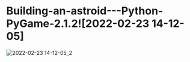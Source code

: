 # Building-an-astroid---Python-PyGame-2.1.2![2022-02-23 14-12-05]
![2022-02-23 14-12-05_2](https://user-images.githubusercontent.com/98538271/155311013-175c30a5-bf34-4bbf-8987-ccfaeb145834.gif)

